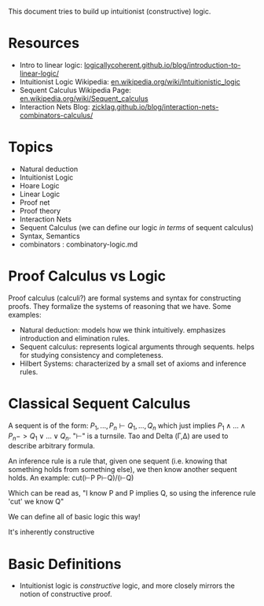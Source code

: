 This document tries to build up intuitionist (constructive) logic.

# Resources 
- Intro to linear logic: [logicallycoherent.github.io/blog/introduction-to-linear-logic/](https://logicallycoherent.github.io/blog/introduction-to-linear-logic/)
- Intuitionist Logic Wikipedia: [en.wikipedia.org/wiki/Intuitionistic_logic](https://en.wikipedia.org/wiki/Intuitionistic_logic)
- Sequent Calculus Wikipedia Page: [en.wikipedia.org/wiki/Sequent_calculus](https://en.wikipedia.org/wiki/Sequent_calculus)
- Interaction Nets Blog: [zicklag.github.io/blog/interaction-nets-combinators-calculus/](https://zicklag.github.io/blog/interaction-nets-combinators-calculus/)

# Topics
- Natural deduction 
- Intuitionist Logic
- Hoare Logic
- Linear Logic
- Proof net
- Proof theory
- Interaction Nets
- Sequent Calculus (we can define our logic *in terms* of sequent calculus)
- Syntax, Semantics
- combinators : combinatory-logic.md

# Proof Calculus vs Logic
Proof calculus (calculi?) are formal systems and syntax for constructing proofs. They formalize the systems of reasoning that we have. Some examples:
- Natural deduction: models how we think intuitively. emphasizes introduction and elimination rules.
- Sequent calculus: represents logical arguments through sequents. helps for studying consistency and completeness. 
- Hilbert Systems: characterized by a small set of axioms and inference rules.

# Classical Sequent Calculus
A sequent is of the form: $P_1,...,P_n ⊢ Q_1,...,Q_n$ which just implies $P_1 \land ... \land P_n -> Q_1 \vee ... \vee Q_n$. "⊢" is a turnsile. Tao and Delta (Γ,Δ) are used to describe arbitrary formula.

An inference rule is a rule that, given one sequent (i.e. knowing that something holds from something else), we then know another sequent holds. An example:
cut(⊢P  P⊢Q)/(⊢Q) 

Which can be read as, "I know P and P implies Q, so using the inference rule 'cut' we know Q"

We can define all of basic logic this way!

It's inherently constructive

# Basic Definitions
- Intuitionist logic is *constructive* logic, and more closely mirrors the notion of constructive proof. 

